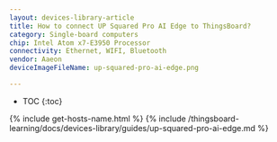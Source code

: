 ```yaml
---
layout: devices-library-article
title: How to connect UP Squared Pro AI Edge to ThingsBoard?
category: Single-board computers
chip: Intel Atom x7-E3950 Processor
connectivity: Ethernet, WIFI, Bluetooth
vendor: Aaeon
deviceImageFileName: up-squared-pro-ai-edge.png

---
```



* TOC
{:toc}

{% include get-hosts-name.html %}
{% include /thingsboard-learning/docs/devices-library/guides/up-squared-pro-ai-edge.md %}
